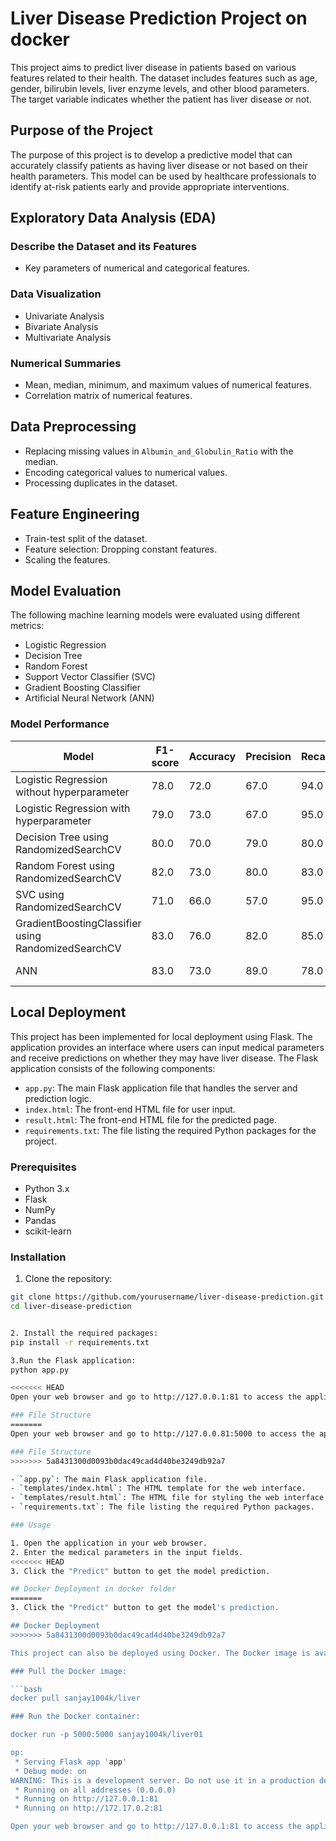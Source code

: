 # Liver Disease Prediction Project on docker

This project aims to predict liver disease in patients based on various features related to their health. The dataset includes features such as age, gender, bilirubin levels, liver enzyme levels, and other blood parameters. The target variable indicates whether the patient has liver disease or not.

## Purpose of the Project

The purpose of this project is to develop a predictive model that can accurately classify patients as having liver disease or not based on their health parameters. This model can be used by healthcare professionals to identify at-risk patients early and provide appropriate interventions.

## Exploratory Data Analysis (EDA)

### Describe the Dataset and its Features

- Key parameters of numerical and categorical features.

### Data Visualization

- Univariate Analysis
- Bivariate Analysis
- Multivariate Analysis

### Numerical Summaries

- Mean, median, minimum, and maximum values of numerical features.
- Correlation matrix of numerical features.

## Data Preprocessing

- Replacing missing values in `Albumin_and_Globulin_Ratio` with the median.
- Encoding categorical values to numerical values.
- Processing duplicates in the dataset.

## Feature Engineering

- Train-test split of the dataset.
- Feature selection: Dropping constant features.
- Scaling the features.

## Model Evaluation

The following machine learning models were evaluated using different metrics:

- Logistic Regression
- Decision Tree
- Random Forest
- Support Vector Classifier (SVC)
- Gradient Boosting Classifier
- Artificial Neural Network (ANN)

### Model Performance

| Model                                    | F1-score | Accuracy | Precision | Recall | Confusion Matrix               |
|------------------------------------------|-----------|-----------|-----------|---------|---------------------------------|
| Logistic Regression without hyperparameter | 78.0     | 72.0      | 67.0      | 94.0   | [[72, 5], [35, 31]]             |
| Logistic Regression with hyperparameter   | 79.0     | 73.0      | 67.0      | 95.0   | [[72, 4], [35, 32]]             |
| Decision Tree using RandomizedSearchCV    | 80.0     | 70.0      | 79.0      | 80.0   | [[85, 21], [22, 15]]            |
| Random Forest using RandomizedSearchCV    | 82.0     | 73.0      | 80.0      | 83.0   | [[86, 18], [21, 18]]            |
| SVC using RandomizedSearchCV              | 71.0     | 66.0      | 57.0      | 95.0   | [[61, 3], [46, 33]]             |
| GradientBoostingClassifier using RandomizedSearchCV | 83.0 | 76.0 | 82.0 | 85.0 | [[88, 16], [19, 20]]             |
| ANN                                       | 83.0     | 73.0      | 89.0      | 78.0   | [[95, 27], [12, 9]]             |

## Local Deployment

This project has been implemented for local deployment using Flask. The application provides an interface where users can input medical parameters and receive predictions on whether they may have liver disease. The Flask application consists of the following components:

- `app.py`: The main Flask application file that handles the server and prediction logic.
- `index.html`: The front-end HTML file for user input.
- `result.html`: The front-end HTML file for the predicted page.
- `requirements.txt`: The file listing the required Python packages for the project.

### Prerequisites

- Python 3.x
- Flask
- NumPy
- Pandas
- scikit-learn

### Installation

1. Clone the repository:

```bash
git clone https://github.com/yourusername/liver-disease-prediction.git
cd liver-disease-prediction


2. Install the required packages:
pip install -r requirements.txt

3.Run the Flask application:
python app.py

<<<<<<< HEAD
Open your web browser and go to http://127.0.0.1:81 to access the application.

### File Structure 
=======
Open your web browser and go to http://127.0.0.81:5000 to access the application.

### File Structure
>>>>>>> 5a8431300d0093b0dac49cad4d40be3249db92a7

- `app.py`: The main Flask application file.
- `templates/index.html`: The HTML template for the web interface.
- `templates/result.html`: The HTML file for styling the web interface.
- `requirements.txt`: The file listing the required Python packages.

### Usage

1. Open the application in your web browser.
2. Enter the medical parameters in the input fields.
<<<<<<< HEAD
3. Click the "Predict" button to get the model prediction.

## Docker Deployment in docker folder
=======
3. Click the "Predict" button to get the model's prediction.

## Docker Deployment
>>>>>>> 5a8431300d0093b0dac49cad4d40be3249db92a7

This project can also be deployed using Docker. The Docker image is available with the tag `sanjay1004k/liver`. To deploy the project using Docker, follow these steps:

### Pull the Docker image:

```bash
docker pull sanjay1004k/liver

### Run the Docker container:

docker run -p 5000:5000 sanjay1004k/liver01

op:
 * Serving Flask app 'app'
 * Debug mode: on
WARNING: This is a development server. Do not use it in a production deployment. Use a production WSGI server instead.
 * Running on all addresses (0.0.0.0)
 * Running on http://127.0.0.1:81
 * Running on http://172.17.0.2:81

Open your web browser and go to http://127.0.0.1:81 to access the application.
